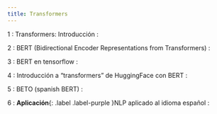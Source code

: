 ```yaml
---
title: Transformers
---
```


1
: Transformers: Introducción
  : [](#)

2
: BERT (Bidirectional Encoder Representations from Transformers)
  : [](#)

3
: BERT en tensorflow
  : [](#)

4
: Introducción a “transformers” de HuggingFace con BERT
  : [](#)

5
: BETO (spanish BERT)
  : [](#)

6
: **Aplicación**{: .label .label-purple }NLP aplicado al idioma español
  : [](#)
